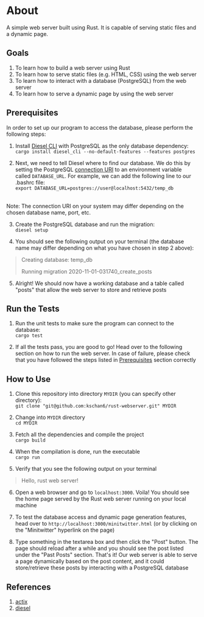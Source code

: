 # About
A simple web server built using Rust. It is capable of serving static files and a dynamic page.

## Goals
1. To learn how to build a web server using Rust
2. To learn how to serve static files (e.g. HTML, CSS) using the web server
3. To learn how to interact with a database (PostgreSQL) from the web server
4. To learn how to serve a dynamic page by using the web server

## Prerequisites
In order to set up our program to access the database, please perform the following steps:<br>
1. Install [Diesel CLI](https://github.com/diesel-rs/diesel/tree/master/diesel_cli) with PostgreSQL as the only database dependency:<br>
`cargo install diesel_cli --no-default-features --features postgres`

2. Next, we need to tell Diesel where to find our database. We do this by setting the PostgreSQL [connection URI](https://www.postgresql.org/docs/current/libpq-connect.html#LIBPQ-CONNSTRING) to an environment variable called `DATABASE_URL`. For example, we can add the following line to our .bashrc file:<br>
`export DATABASE_URL=postgres://user@localhost:5432/temp_db`<br>
<br>
Note: The connection URI on your system may differ depending on the chosen database name, port, etc.

3. Create the PostgreSQL database and run the migration:<br>
`diesel setup`

4. You should see the following output on your terminal (the database name may differ depending on what you have chosen in step 2 above):<br>
> Creating database: temp_db
>
> Running migration 2020-11-01-031740_create_posts

5. Alright! We should now have a working database and a table called "posts" that allow the web server to store and retrieve posts

## Run the Tests
1. Run the unit tests to make sure the program can connect to the database:<br>
`cargo test`

2. If all the tests pass, you are good to go! Head over to the following section on how to run the web server. In case of failure, please check that you have followed the steps listed in [Prerequisites](#prerequisites) section correctly

## How to Use
1. Clone this repository into directory `MYDIR` (you can specify other directory):<br>
`git clone "git@github.com:kschan6/rust-webserver.git" MYDIR`

2. Change into `MYDIR` directory<br>
`cd MYDIR`

3. Fetch all the dependencies and compile the project<br>
`cargo build`

4. When the compilation is done, run the executable<br>
`cargo run`

5. Verify that you see the following output on your terminal
> Hello, rust web server!

6. Open a web browser and go to `localhost:3000`. Voila! You should see the home page served by the Rust web server running on your local machine

7. To test the database access and dynamic page generation features, head over to `http://localhost:3000/minitwitter.html` (or by clicking on the "Minitwitter" hyperlink on the page)

8. Type something in the textarea box and then click the "Post" button. The page should reload after a while and you should see the post listed under the "Past Posts" section. That's it! Our web server is able to serve a page dynamically based on the post content, and it could store/retrieve these posts by interacting with a PostgreSQL database

## References
1. [actix](https://github.com/actix/examples/tree/master/static_index)
2. [diesel](https://diesel.rs/guides/getting-started/)
